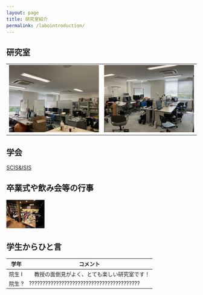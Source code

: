 ```yaml
---
layout: page
title: 研究室紹介
permalink: /labointroduction/
---
```

## 研究室
<table>
    <tr>
        <td><img src="/public/img/lab1.jpg" alt=""></td>
        <td><img src="/public/img/lab2.jpg" alt=""></td>
    </tr>
</table>

## 学会
[SCIS&ISIS](https://www.google.com/url?sa=t&source=web&rct=j&opi=89978449&url=http://soft-cr.org/scis/2024/&ved=2ahUKEwisr7DA84SIAxWWj68BHT6SDRIQFnoECAgQAQ&usg=AOvVaw1I3nQyUM5TXF1intbgu0cG)

## 卒業式や飲み会等の行事
<img src="/public/img/gradCeremony.jpg" width="20%" alt="">

## 学生からひと言


| 学年 | コメント |
|------|----------|
| 院生 I | 　教授の面倒見がよく、とても楽しい研究室です！ |
| 院生 ? | ????????????????????????????????????????? |
 
